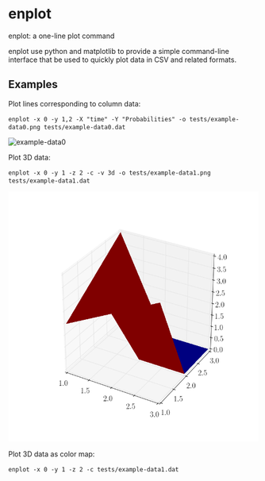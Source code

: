 enplot
======

enplot: a one-line plot command

enplot use python and matplotlib to provide a simple command-line interface
that be used to quickly plot data in CSV and related formats.

Examples
--------

Plot lines corresponding to column data:

    enplot -x 0 -y 1,2 -X "time" -Y "Probabilities" -o tests/example-data0.png tests/example-data0.dat

![example-data0](https://raw.github.com/jrjohansson/enplot/master/tests/example-data0.png)

Plot 3D data:

    enplot -x 0 -y 1 -z 2 -c -v 3d -o tests/example-data1.png tests/example-data1.dat

![example-data1](/tests/example-data1.png)

Plot 3D data as color map:

    enplot -x 0 -y 1 -z 2 -c tests/example-data1.dat


